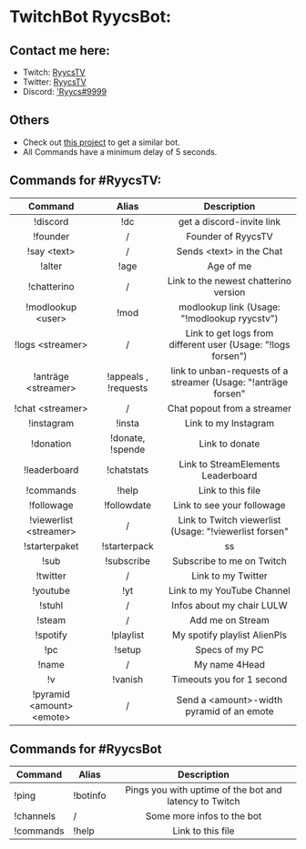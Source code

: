 # TwitchBot RyycsBot:

## Contact me here:
* Twitch: [RyycsTV](https://www.twitch.tv/ryycstv)
* Twitter: [RyycsTV](https://twitter.com/ryycstv)
* Discord: ['Ryycs#9999](discord.com/users/444940928797638676)

## Others
* Check out [this project](https://github.com/Ryycs/BotCommands) to get a  similar bot.
* All Commands have a minimum delay of 5 seconds.

## Commands for #RyycsTV:

| Command  | Alias  | Description  |
|:-----------:|:-----------:|:------------:|
|!discord     |!dc     |get a discord-invite link |
|!founder     |/      |Founder of RyycsTV |
|!say \<text> |/      |Sends \<text> in the Chat|
|!alter   |!age     |Age of me      |
|!chatterino   |/     |Link to the newest chatterino version     |
|!modlookup \<user>  |!mod <user> |modlookup link (Usage: "!modlookup ryycstv") |
|!logs \<streamer> |/      |Link to get logs from different user (Usage: "!logs forsen") |
|!anträge \<streamer>     |!appeals <streamer>, !requests <streamer>    |link to unban-requests of a streamer (Usage: "!anträge forsen"|
|!chat \<streamer>|/  |Chat popout from a streamer|
|!instagram    |!insta  |Link to my Instagram|
|!donation    |!donate, !spende  |Link to donate|
|!leaderboard  |!chatstats  |Link to StreamElements Leaderboard|
|!commands  |!help  |Link to this file|
|!followage  |!followdate  |Link to see your followage|
|!viewerlist \<streamer> |/  |Link to Twitch viewerlist (Usage: "!viewerlist forsen"|
|!starterpaket  |!starterpack  |ss|
|!sub  |!subscribe  |Subscribe to me on Twitch|
|!twitter  |/  |Link to my Twitter|
|!youtube  |!yt  |Link to my YouTube Channel|
|!stuhl  |/  |Infos about my chair LULW|
|!steam  |/  |Add me on Stream|
|!spotify  |!playlist  |My spotify playlist AlienPls|
|!pc  |!setup  |Specs of my PC|
|!name|/|My name 4Head|
|!v|!vanish|Timeouts you for 1 second|
|!pyramid \<amount> \<emote> |/|Send a \<amount>-width pyramid of an emote|

## Commands for #RyycsBot

| Command |Alias| Description |
|----------|-----|:-----------:|
|!ping |!botinfo|Pings you with uptime of the bot and latency to Twitch|
|!channels |/|Some more infos to the bot  |
|!commands  |!help  |Link to this file|

